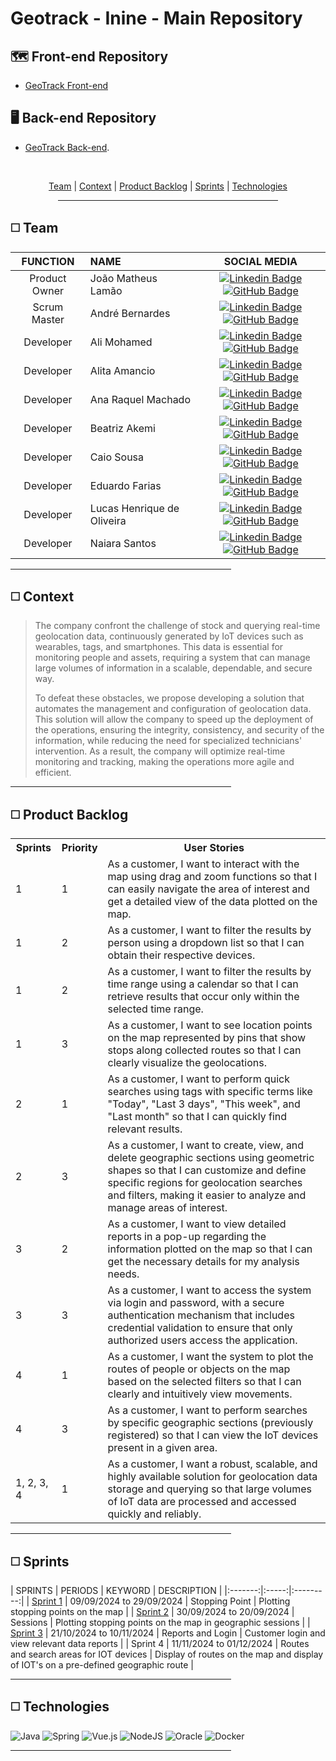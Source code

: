 # Geotrack - Inine - Main Repository 

## 🗺️ Front-end Repository
  - [GeoTrack Front-end](https://github.com/iNineBD/GeoTrack-4Sem2024)


## 🖥️ Back-end Repository
   - [GeoTrack Back-end](https://github.com/iNineBD/GeoTrackServer-4Sem2024).

<br>
<p align="center">
    <a href="#team">Team</a> |
    <a href="#context">Context</a> |
    <a href="#backlog">Product Backlog</a> |
    <a href="#deliveries">Sprints</a> |
    <a href="#technologies">Technologies</a>
</p>
<div align="center"><hr width=70%></div>

<span id="team">

## ◻️ Team

<div align="left">
  
  | **FUNCTION** | **NAME** | **SOCIAL MEDIA** |
  | :---: | :--- | :---: |
  | Product Owner | João Matheus Lamão | [![Linkedin Badge](https://img.shields.io/badge/Linkedin-blue?style=flat-square&logo=Linkedin&logoColor=white)](https://www.linkedin.com/in/joaomatheuslamao) [![GitHub Badge](https://img.shields.io/badge/GitHub-111217?style=flat-square&logo=github&logoColor=white)](https://github.com/JoaoMatheusLamao) | 
  | Scrum Master | André Bernardes | [![Linkedin Badge](https://img.shields.io/badge/Linkedin-blue?style=flat-square&logo=Linkedin&logoColor=white)](https://www.linkedin.com/in/andre-oliveira2004) [![GitHub Badge](https://img.shields.io/badge/GitHub-111217?style=flat-square&logo=github&logoColor=white)](https://github.com/Andre-Bernardes200) | 
  | Developer | Ali Mohamed | [![Linkedin Badge](https://img.shields.io/badge/Linkedin-blue?style=flat-square&logo=Linkedin&logoColor=white)](https://www.linkedin.com/in/alimohamedkhodr/) [![GitHub Badge](https://img.shields.io/badge/GitHub-111217?style=flat-square&logo=github&logoColor=white)](https://github.com/alimkhodr) |
  | Developer | Alita Amancio | [![Linkedin Badge](https://img.shields.io/badge/Linkedin-blue?style=flat-square&logo=Linkedin&logoColor=white)](https://www.linkedin.com/in/alitaamancio/) [![GitHub Badge](https://img.shields.io/badge/GitHub-111217?style=flat-square&logo=github&logoColor=white)](https://github.com/AlitaAmancio) | 
  | Developer | Ana Raquel Machado | [![Linkedin Badge](https://img.shields.io/badge/Linkedin-blue?style=flat-square&logo=Linkedin&logoColor=white)](https://www.linkedin.com/in/ana-sasaki-19a2031b8/) [![GitHub Badge](https://img.shields.io/badge/GitHub-111217?style=flat-square&logo=github&logoColor=white)](https://github.com/Anaraquely) |
  | Developer | Beatriz Akemi | [![Linkedin Badge](https://img.shields.io/badge/Linkedin-blue?style=flat-square&logo=Linkedin&logoColor=white)](https://www.linkedin.com/in/beatriz-bonatto-263530156) [![GitHub Badge](https://img.shields.io/badge/GitHub-111217?style=flat-square&logo=github&logoColor=white)](https://github.com/BeatrizBonatto) |  
  | Developer | Caio Sousa | [![Linkedin Badge](https://img.shields.io/badge/Linkedin-blue?style=flat-square&logo=Linkedin&logoColor=white)](https://www.linkedin.com/in/caio-sousa-75b631124) [![GitHub Badge](https://img.shields.io/badge/GitHub-111217?style=flat-square&logo=github&logoColor=white)](https://github.com/Caio-sousaFatec) |   
  | Developer | Eduardo Farias | [![Linkedin Badge](https://img.shields.io/badge/Linkedin-blue?style=flat-square&logo=Linkedin&logoColor=white)](https://www.linkedin.com/in/eduardofariasp/) [![GitHub Badge](https://img.shields.io/badge/GitHub-111217?style=flat-square&logo=github&logoColor=white)](https://github.com/eduardofpaula) |
  | Developer | Lucas Henrique de Oliveira | [![Linkedin Badge](https://img.shields.io/badge/Linkedin-blue?style=flat-square&logo=Linkedin&logoColor=white)](https://www.linkedin.com/in/lucas-henrique-9a557620b) [![GitHub Badge](https://img.shields.io/badge/GitHub-111217?style=flat-square&logo=github&logoColor=white)](https://github.com/LucasHCOliveira7) |
  | Developer | Naiara Santos | [![Linkedin Badge](https://img.shields.io/badge/Linkedin-blue?style=flat-square&logo=Linkedin&logoColor=white)](https://www.linkedin.com/in/naiara-santos-73b83a186) [![GitHub Badge](https://img.shields.io/badge/GitHub-111217?style=flat-square&logo=github&logoColor=white)](https://github.com/NaiaraSantos3) |
</div>

<div align="left"><hr width=70%></div>

<span id="context">

## ◻️ Context

> The company confront the challenge of stock and querying real-time geolocation data, continuously generated by IoT devices such as wearables, tags, and smartphones. This data is essential for monitoring people and assets, requiring a system that can manage large volumes of information in a scalable, dependable, and secure way.
>
> To defeat these obstacles, we propose developing a solution that automates the management and configuration of geolocation data. This solution will allow the company to speed up the deployment of the operations, ensuring the integrity, consistency, and security of the information, while reducing the need for specialized technicians' intervention. As a result, the company will optimize real-time monitoring and tracking, making the operations more agile and efficient.

<div align="left"><hr width=70%></div>

<span id="backlog">
        
## ◻️ Product Backlog

<table>
    <tr>
        <th>Sprints</th>
        <th>Priority</th>
        <th>User Stories</th>
    </tr>
    <tr>
        <td>1</td>
        <td>1</td>
        <td>As a customer, I want to interact with the map using drag and zoom functions so that I can easily navigate the area of interest and get a detailed view of the data plotted on the map.</td>
    </tr>
    <tr>
        <td>1</td>
        <td>2</td>
        <td>As a customer, I want to filter the results by person using a dropdown list so that I can obtain their respective devices.</td>
    </tr>
    <tr>
        <td>1</td>
        <td>2</td>
        <td>As a customer, I want to filter the results by time range using a calendar so that I can retrieve results that occur only within the selected time range.</td>
    </tr>
    <tr>
        <td>1</td>
        <td>3</td>
        <td>As a customer, I want to see location points on the map represented by pins that show stops along collected routes so that I can clearly visualize the geolocations.</td>
    </tr>
    <tr>
        <td>2</td>
        <td>1</td>
        <td>As a customer, I want to perform quick searches using tags with specific terms like "Today", "Last 3 days", "This week", and "Last month" so that I can quickly find relevant results.</td>
    </tr>
    <tr>
        <td>2</td>
        <td>3</td>
        <td>As a customer, I want to create, view, and delete geographic sections using geometric shapes so that I can customize and define specific regions for geolocation searches and filters, making it easier to analyze and manage areas of interest.</td>
    </tr>
    <tr>
        <td>3</td>
        <td>2</td>
        <td>As a customer, I want to view detailed reports in a pop-up regarding the information plotted on the map so that I can get the necessary details for my analysis needs.</td>
    </tr>
    <tr>
        <td>3</td>
        <td>3</td>
        <td>As a customer, I want to access the system via login and password, with a secure authentication mechanism that includes credential validation to ensure that only authorized users access the application.</td>
    </tr>
    <tr>
        <td>4</td>
        <td>1</td>
        <td>As a customer, I want the system to plot the routes of people or objects on the map based on the selected filters so that I can clearly and intuitively view movements.</td>
    </tr>
    <tr>
        <td>4</td>
        <td>3</td>
        <td>As a customer, I want to perform searches by specific geographic sections (previously registered) so that I can view the IoT devices present in a given area.</td>
    </tr>
    <tr>
        <td>1, 2, 3, 4</td>
        <td>1</td>
        <td>As a customer, I want a robust, scalable, and highly available solution for geolocation data storage and querying so that large volumes of IoT data are processed and accessed quickly and reliably.</td>
    </tr>
</table>

<div align="left"><hr width=70%></div>

<span id="deliveries">

## ◻️ Sprints

| SPRINTS | PERIODS | KEYWORD | DESCRIPTION |
|:-------:|:-----:|:---------:|
| [Sprint 1](https://github.com/iNineBD/GeoTrack-4Sem2024Main/wiki/Sprint-1) | 09/09/2024 to 29/09/2024 | Stopping Point | Plotting stopping points on the map |
| [Sprint 2](https://github.com/iNineBD/GeoTrack-4Sem2024Main/wiki/Sprint-2) | 30/09/2024 to 20/09/2024 | Sessions | Plotting stopping points on the map in geographic sessions |
| [Sprint 3](https://github.com/iNineBD/GeoTrack-4Sem2024Main/wiki/Sprint-3) | 21/10/2024 to 10/11/2024 | Reports and Login | Customer login and view relevant data reports |
| Sprint 4 | 11/11/2024 to 01/12/2024 | Routes and search areas for IOT devices | Display of routes on the map and display of IOT's on a pre-defined geographic route |

<div align="left"><hr width=70%></div>

<span id="technologies">

## ◻️ Technologies

![Java](https://img.shields.io/badge/java-%23ED8B00.svg?style=for-the-badge&logo=openjdk&logoColor=white)
![Spring](https://img.shields.io/badge/spring-%236DB33F.svg?style=for-the-badge&logo=spring&logoColor=white)
![Vue.js](https://img.shields.io/badge/vuejs-%2335495e.svg?style=for-the-badge&logo=vuedotjs&logoColor=%234FC08D)
![NodeJS](https://img.shields.io/badge/node.js-6DA55F?style=for-the-badge&logo=node.js&logoColor=white)
![Oracle](https://img.shields.io/badge/Oracle-F80000?style=for-the-badge&logo=oracle&logoColor=white)
![Docker](https://img.shields.io/badge/docker-%230db7ed.svg?style=for-the-badge&logo=docker&logoColor=white)

<div align="left"><hr width=70%></div>
